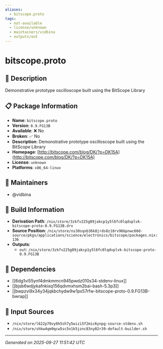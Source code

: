 ```yaml
---
aliases:
  - bitscope.proto
tags:
  - not-available
  - license/unknown
  - maintainers/vidbina
  - outputs/out
---
```


# bitscope.proto

## 📝 Description

Demonstrative prototype oscilloscope built using the BitScope Library

## 📋 Package Information

- **Name**: `bitscope.proto`
- **Version**: `0.9.FG13B`
- **Available**: ❌ No
- **Broken**: ✅ No
- **Description**: Demonstrative prototype oscilloscope built using the BitScope Library
- **Homepage**: [http://bitscope.com/blog/DK/?p=DK15A](http://bitscope.com/blog/DK/?p=DK15A)
- **License**: `unknown`
- **Platforms**: `x86_64-linux`
## 👥 Maintainers

- @vidbina


## 🔧 Build Information

- **Derivation Path**: `/nix/store/3zkfv225g89jakcp1y5l6fc0lqdvplvk-bitscope-proto-0.9.FG13B.drv`
- **Source Position**: `/nix/store/ns30sqxb36k8jrds8z18rv96bpnwc60d-source/pkgs/applications/science/electronics/bitscope/packages.nix:136`
- **Outputs**:
  - `out`:  `/nix/store/3zkfv225g89jakcp1y5l6fc0lqdvplvk-bitscope-proto-0.9.FG13B`

## 🔗 Dependencies

- [[6dg1vi55ynf4dmkmmcn945pwdz010s34-stdenv-linux]]
- [[bjsb6wdjykafnkixq156qdvmxhsm2bai-bash-5.3p3]]
- [[bwpzvi9x34y34jqkbchydw9w1px57rfw-bitscope-proto-0.9.FG13B-bwrap]]

## 📁 Input Sources

- `/nix/store/l622p70vy8k5sh7y5wizi5f2mic6ynpg-source-stdenv.sh`
- `/nix/store/shkw4qm9qcw5sc5n1k5jznc83ny02r39-default-builder.sh`

---
*Generated on 2025-09-27 11:51:42 UTC*
